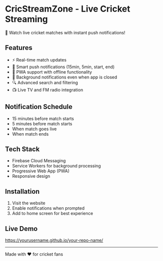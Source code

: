 # CricStreamZone - Live Cricket Streaming

🏏 Watch live cricket matches with instant push notifications!

## Features
- ⚡ Real-time match updates
- 🔔 Smart push notifications (15min, 5min, start, end)
- 📱 PWA support with offline functionality
- 🎯 Background notifications even when app is closed
- 🔍 Advanced search and filtering
- 📺 Live TV and FM radio integration

## Notification Schedule
- 15 minutes before match starts
- 5 minutes before match starts
- When match goes live
- When match ends

## Tech Stack
- Firebase Cloud Messaging
- Service Workers for background processing
- Progressive Web App (PWA)
- Responsive design

## Installation
1. Visit the website
2. Enable notifications when prompted
3. Add to home screen for best experience

## Live Demo
https://yourusername.github.io/your-repo-name/

---
Made with ❤️ for cricket fans
